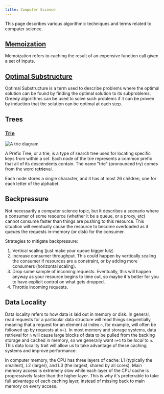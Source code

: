 ```yaml
---
title: Computer Science
---
```


This page describes various algorithmic techniques and terms related to computer science.

[Memoization](https://en.wikipedia.org/wiki/Memoization#:~:text=In%20computing%2C%20memoization%20or%20memoisation,the%20same%20inputs%20occur%20again.)
---------------

Memoization refers to caching the result of an expensive function call given a set of inputs.

[Optimal Substructure](https://en.wikipedia.org/wiki/Optimal_substructure)
---------------------

Optimal Substructure is a term used to describe problems where the optimal solution can be found by finding the optimal solution to its subproblems. Greedy algorithms can be used to solve such problems if it can be proven by induction that the solution can be optimal at each step.

Trees
------

### [Trie](https://en.wikipedia.org/wiki/Trie)

![A trie diagram](https://upload.wikimedia.org/wikipedia/commons/b/be/Trie_example.svg)

A Prefix Tree, or a trie, is a type of search tree used for locating specific keys from within a set. Each node of the trie represents a common prefix that all of its descendents contain. The name "trie" (pronounced try) comes from the word re**trie**val.

Each node stores a single character, and it has at most 26 children, one for each letter of the alphabet.

Backpressure
------------

Not necessarily a computer science topic, but it describes a scenario where a consumer of some resource (whether it be a queue, or a proxy, etc) cannot consume faster than things are pushing to this resource. This situation will eventually cause the resource to become overloaded as it queues the requests in-memory (or disk) for the consumer.

Strategies to mitigate backpressure:

1. Vertical scaling (just make your queue bigger lulz)
2. Increase consumer throughput. This could happen by vertically scaling the consumer if resources are a constraint, or by adding more consumers (horizontal scaling).
3. Drop some sample of incoming requests. Eventually, this will happen anyway as your resource begins to time out, so maybe it's better for you to have explicit control on what gets dropped.
4. Throttle incoming requests.

Data Locality
--------------

Data locality refers to how data is laid out in memory or disk. In general, read requests for a particular data structure will read things sequentially, meaning that a request for an element at index `n`, for example, will often be followed up by requests at `n+1`. In most memory and storage systems, data retrieval for `n` will cause large blocks of data to be pulled from the backing storage and cached in memory, so we generally want `n+1` to be _local_ to `n`. This data locality trait will allow us to take advantage of these caching systems and improve performance.

In computer memory, the CPU has three layers of cache: L1 (typically the smallest), L2 (larger), and L3 (the largest, shared by all cores). Main memory access is extremely slow while each layer of the CPU cache is progressively faster than the higher layer. This is why it's preferrable to take full advantage of each caching layer, instead of missing back to main memory on every access.
